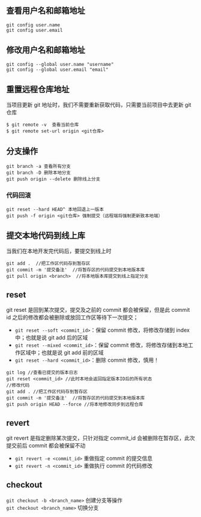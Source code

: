 ## 查看用户名和邮箱地址

```
git config user.name
git config user.email
```

## 修改用户名和邮箱地址

```
git config --global user.name "username"
git config --global user.email "email"
```

## 重置远程仓库地址

当项目更新 git 地址时，我们不需要重新获取代码，只需要当前项目中去更新 git 仓库

```
$ git remote -v  查看当前仓库
$ git remote set-url origin <git仓库>
```

## 分支操作

```
git branch -a 查看所有分支
git branch -D 删除本地分支
git push origin --delete 删除线上分支
```

### 代码回滚

```
git reset --hard HEAD^ 本地回退上一版本
git push -f origin <git仓库> 强制提交（远程端将强制更新致本地端）
```

## 提交本地代码到线上库

当我们在本地开发完代码后，要提交到线上时

```git
git add .  //把工作区代码存到暂存区
git commit -m '提交备注'  //将暂存区的代码提交到本地版本库
git pull origin <branch>  //将本地版本库提交到线上指定分支

```

## reset

git reset 是回到某次提交，提交及之前的 commit 都会被保留，但是此 commit id 之后的修改都会被删除或放回工作区等待下一次提交；

- `git reset --soft <commit_id>`：保留 commit 修改，将修改存储到 index 中；也就是说 git add 后的区域
- `git reset --mixed <commit_id>`：保留 commit 修改，将修改存储到本地工作区域中；也就是说 git add 前的区域
- `git reset --hard <commit_id>`：删除 commit 修改，慎用！

```
git log //查看已提交的版本日志
git reset <commit_id> //此时本地会返回指定版本ID后的所有状态
//修改代码
git add . //把工作区代码存到暂存区
git commit -m '提交备注'  //将暂存区的代码提交到本地版本库
git push origin HEAD --force //将本地修改同步到远程仓库
```

## revert

git revert 是指定删除某次提交，只针对指定 commit_id 会被删除在暂存区，此次提交前后 commit 都会被保留不动

- `git revert -e <commit_id>` 重做指定 commit 的提交信息
- `git revert -n <commit_id>` 重做执行 commit 的代码修改

## checkout

`git checkout -b <branch_name>` 创建分支等操作  
`git checkout <branch_name>` 切换分支
